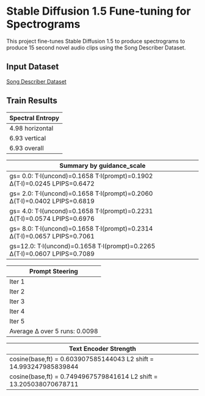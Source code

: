
# Stable Diffusion 1.5 Fune-tuning for Spectrograms

This project fine-tunes Stable Diffusion 1.5 to produce spectrograms to produce 15 second novel audio clips using the Song Describer Dataset.

## Input Dataset

[Song Describer Dataset](https://github.com/mulab-mir/song-describer-dataset)

## Train Results

|Spectral Entropy|
|----------------|
|4.98 horizontal|
|6.93 vertical|
|6.93 overall|

| Summary by guidance_scale |
|---------------------------|
|gs= 0.0:  T·I(uncond)=0.1658  T·I(prompt)=0.1902  Δ(T·I)=0.0245  LPIPS=0.6472|
|gs= 2.0:  T·I(uncond)=0.1658  T·I(prompt)=0.2060  Δ(T·I)=0.0402  LPIPS=0.6819|
|gs= 4.0:  T·I(uncond)=0.1658  T·I(prompt)=0.2231  Δ(T·I)=0.0574  LPIPS=0.6976|
|gs= 8.0:  T·I(uncond)=0.1658  T·I(prompt)=0.2314  Δ(T·I)=0.0657  LPIPS=0.7061|
|gs=12.0:  T·I(uncond)=0.1658  T·I(prompt)=0.2265  Δ(T·I)=0.0607  LPIPS=0.7089|

| Prompt Steering |
|-----------------|
|Iter 1 | Base: 0.2111  Fine: 0.2219  Δ: 0.0108|
|Iter 2 | Base: 0.2362  Fine: 0.2311  Δ: -0.0051|
|Iter 3 | Base: 0.2106  Fine: 0.2272  Δ: 0.0167|
|Iter 4 | Base: 0.2148  Fine: 0.2180  Δ: 0.0032|
|Iter 5 | Base: 0.2143  Fine: 0.2275  Δ: 0.0132|
|Average Δ over 5 runs: 0.0098|

| Text Encoder Strength |
|-----------------------|
|cosine(base,ft) = 0.603907585144043   L2 shift = 14.993247985839844|
|cosine(base,ft) = 0.7494967579841614   L2 shift = 13.205038070678711|
